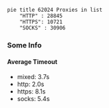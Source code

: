 
```mermaid
pie title 62024 Proxies in list
    "HTTP" : 28845
    "HTTPS": 10721
    "SOCKS" : 30906
```

### Some Info
#### Average Timeout

- mixed: 3.7s
- http: 2.0s
- https: 8.1s
- socks: 5.4s